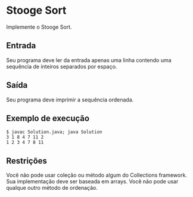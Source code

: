 # Stooge Sort

Implemente o Stooge Sort.

## Entrada

Seu programa deve ler da entrada apenas uma linha contendo uma sequência de inteiros separados por espaço.

## Saída

Seu programa deve imprimir a sequência ordenada.

## Exemplo de execução

	$ javac Solution.java; java Solution
	3 1 8 4 7 11 2
	1 2 3 4 7 8 11

## Restrições

Você não pode usar coleção ou método algum do Collections framework. Sua implementação deve ser baseada em arrays. Você não pode usar qualque outro método de ordenação.